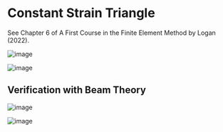 # Constant Strain Triangle

See Chapter 6 of A First Course in the Finite Element Method by Logan (2022).

![image](https://user-images.githubusercontent.com/104728656/224663816-f7f44bd3-8b1a-4254-823f-84d90c6b0faf.png)

![image](https://user-images.githubusercontent.com/104728656/225024096-177d1fbd-58c6-48b8-b2f6-001f4ce0c7b9.png)

## Verification with Beam Theory

![image](https://user-images.githubusercontent.com/104728656/224548536-1d566662-72ff-4d00-81b2-32e572732296.png)

![image](https://user-images.githubusercontent.com/104728656/224531513-f4cfe949-81c5-496b-8220-c9fbe2a28fbe.png)
